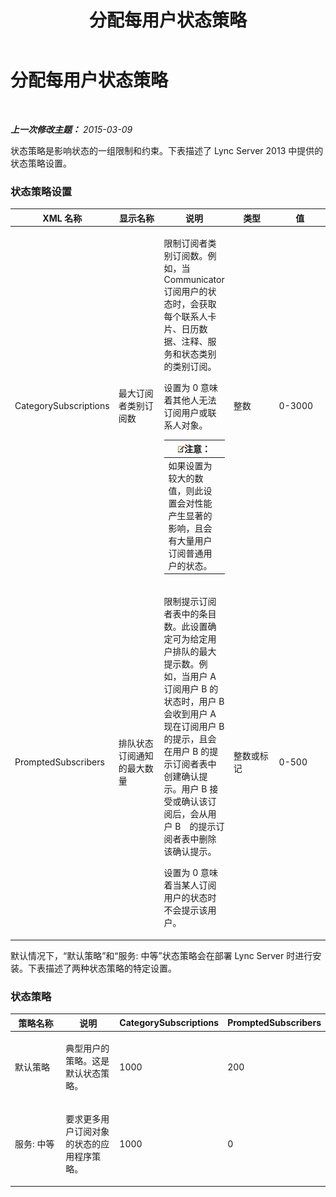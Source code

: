 ﻿---
title: 分配每用户状态策略
TOCTitle: 分配每用户状态策略
ms:assetid: fd1097b7-248d-4b78-8c43-456b03257c18
ms:mtpsurl: https://technet.microsoft.com/zh-cn/library/Gg182614(v=OCS.15)
ms:contentKeyID: 49314854
ms.date: 05/19/2016
mtps_version: v=OCS.15
ms.translationtype: HT
---

# 分配每用户状态策略

 

_**上一次修改主题：** 2015-03-09_

状态策略是影响状态的一组限制和约束。下表描述了 Lync Server 2013 中提供的状态策略设置。

### 状态策略设置

<table>
<colgroup>
<col style="width: 20%" />
<col style="width: 20%" />
<col style="width: 20%" />
<col style="width: 20%" />
<col style="width: 20%" />
</colgroup>
<thead>
<tr class="header">
<th>XML 名称</th>
<th>显示名称</th>
<th>说明</th>
<th>类型</th>
<th>值</th>
</tr>
</thead>
<tbody>
<tr class="odd">
<td><p>CategorySubscriptions</p></td>
<td><p>最大订阅者类别订阅数</p></td>
<td><p>限制订阅者类别订阅数。例如，当 Communicator 订阅用户的状态时，会获取每个联系人卡片、日历数据、注释、服务和状态类别的类别订阅。</p>
<p>设置为 0 意味着其他人无法订阅用户或联系人对象。</p>
<div class="alert">
<table>
<thead>
<tr class="header">
<th><img src="images/Dn783119.note(OCS.15).gif" title="note" alt="note" />注意：</th>
</tr>
</thead>
<tbody>
<tr class="odd">
<td>如果设置为较大的数值，则此设置会对性能产生显著的影响，且会有大量用户订阅普通用户的状态。</td>
</tr>
</tbody>
</table>

</div></td>
<td><p>整数</p></td>
<td><p>0-3000</p></td>
</tr>
<tr class="even">
<td><p>PromptedSubscribers</p></td>
<td><p>排队状态订阅通知的最大数量</p></td>
<td><p>限制提示订阅者表中的条目数。此设置确定可为给定用户排队的最大提示数。例如，当用户 A 订阅用户 B 的状态时，用户 B 会收到用户 A 现在订阅用户 B 的提示，且会在用户 B 的提示订阅者表中创建确认提示。用户 B 接受或确认该订阅后，会从用户 B　的提示订阅者表中删除该确认提示。</p>
<p>设置为 0 意味着当某人订阅用户的状态时不会提示该用户。</p></td>
<td><p>整数或标记</p></td>
<td><p>0-500</p></td>
</tr>
</tbody>
</table>


默认情况下，“默认策略”和“服务: 中等”状态策略会在部署 Lync Server 时进行安装。下表描述了两种状态策略的特定设置。

### 状态策略

<table>
<colgroup>
<col style="width: 25%" />
<col style="width: 25%" />
<col style="width: 25%" />
<col style="width: 25%" />
</colgroup>
<thead>
<tr class="header">
<th>策略名称</th>
<th>说明</th>
<th>CategorySubscriptions</th>
<th>PromptedSubscribers</th>
</tr>
</thead>
<tbody>
<tr class="odd">
<td><p>默认策略</p></td>
<td><p>典型用户的策略。这是默认状态策略。</p></td>
<td><p>1000</p></td>
<td><p>200</p></td>
</tr>
<tr class="even">
<td><p>服务: 中等</p></td>
<td><p>要求更多用户订阅对象的状态的应用程序策略。</p></td>
<td><p>1000</p></td>
<td><p>0</p></td>
</tr>
</tbody>
</table>

